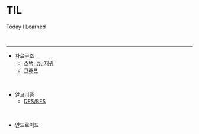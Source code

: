 # TIL
Today I Learned

<br>

--- 

- 자료구조
  - [스택, 큐, 재귀](https://github.com/ERyukSa/TIL/blob/main/%EC%9E%90%EB%A3%8C%EA%B5%AC%EC%A1%B0/%EC%8A%A4%ED%83%9D%2C%20%ED%81%90%2C%20%EC%9E%AC%EA%B7%80%20%ED%95%A8%EC%88%98.md)
  - [그래프](https://github.com/ERyukSa/TIL/blob/main/%EC%9E%90%EB%A3%8C%EA%B5%AC%EC%A1%B0/%EA%B7%B8%EB%9E%98%ED%94%84.md)
   
<br>

- 알고리즘
  - [DFS/BFS](https://github.com/ERyukSa/TIL/blob/main/%EC%95%8C%EA%B3%A0%EB%A6%AC%EC%A6%98/DFS%26BFS.md)

<br>

- 안드로이드


<br>